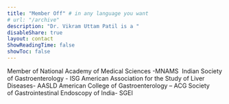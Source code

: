 ```yaml
---
title: "Member Off" # in any language you want
# url: "/archive"
description: "Dr. Vikram Uttam Patil is a "
disableShare: true
layout: contact
ShowReadingTime: false
showToc: false
---
```


Member of National Academy of Medical Sciences -MNAMS 
Indian Society of Gastroenterology - ISG
American Association for the Study of Liver Diseases- AASLD
American College of Gastroenterology – ACG
Society of Gastrointestinal Endoscopy of India- SGEI
